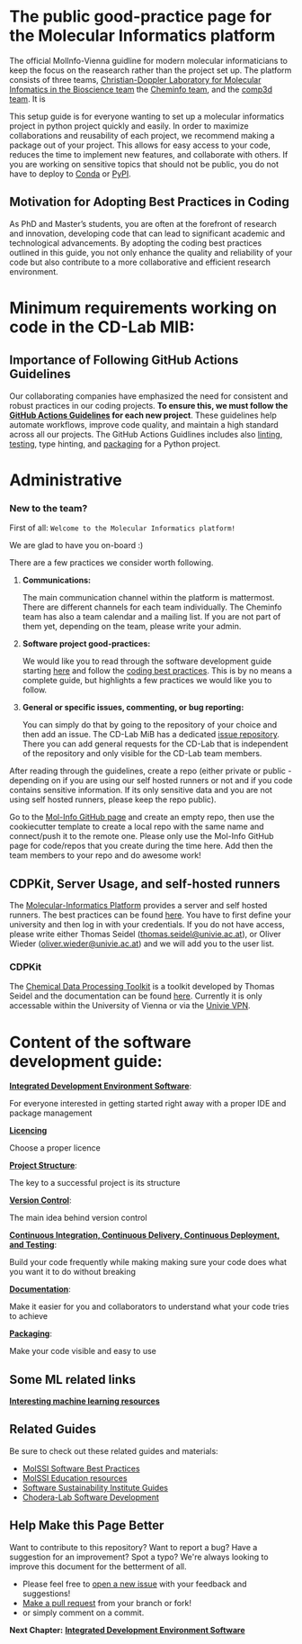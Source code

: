 # The public good-practice page for the Molecular Informatics platform

The official MolInfo-Vienna guidline for modern molecular informaticians to keep the focus on the reasearch rather than the project set up.
The platform consists of three teams, [Christian-Doppler Laboratory for Molecular Infomatics in the Bioscience team]() the [Cheminfo team](https://cheminfo.univie.ac.at/home/), and the [comp3d team](https://comp3d.univie.ac.at/). It is 

This setup guide is for everyone wanting to set up a molecular informatics project in python project quickly and easily.
In order to maximize collaborations and reusability of each project, we recommend making a package out of your project.
This allows for easy access to your code, reduces the time to implement new features, and collaborate with others. 
If you are working on sensitive topics that should not be public, you do not have to deploy to [Conda](https://anaconda.org/) or [PyPI](https://pypi.org/).



## Motivation for Adopting Best Practices in Coding
As PhD and Master’s students, you are often at the forefront of research and innovation, developing code that can lead to significant academic and technological advancements. By adopting the coding best practices outlined in this guide, you not only enhance the quality and reliability of your code but also contribute to a more collaborative and efficient research environment.

# Minimum requirements working on code in the CD-Lab MIB:

## Importance of Following GitHub Actions Guidelines
Our collaborating companies have emphasized the need for consistent and robust practices in our coding projects. **To ensure this, we must follow the [GitHub Actions Guidelines](/GITHUB_ACTIONS.md) for each new project**. These guidelines help automate workflows, improve code quality, and maintain a high standard across all our projects.
The GitHub Actions Guidlines includes also [linting](/LINTING.md), [testing](/CI_CD_TEST.md), type hinting, and [packaging](/PACKAGING.md) for a Python project.

# Administrative

### New to the team?
First of all: `Welcome to the Molecular Informatics platform!`

We are glad to have you on-board :)

There are a few practices we consider worth following.
1. <b>Communications:</b>

    The main communication channel within the platform is mattermost. There are different channels for each team individually.
    The Cheminfo team has also a team calendar and a mailing list. If you are not part of them yet, depending on the team, please write your admin.
2. <b>Software project good-practices:</b>

    We would like you to read through the software development guide starting [here](/IDE.md) and follow the [coding best practices](/BEST_PRACTICE.md). This is by no means a complete guide, but highlights a few practices we would like you to follow.
3. <b>General or specific issues, commenting, or bug reporting:</b>

    You can simply do that by going to the repository of your choice and then add an issue.
    The CD-Lab MiB has a dedicated [issue repository](https://github.com/molinfo-vienna/cd_mib_open_issues). There you can add general requests for the CD-Lab that is independent of the repository and only visible for the CD-Lab team members.

After reading through the guidelines, create a repo (either private or public - depending on if you are using our self hosted runners or not and if you code contains sensitive information. If its only sensitive data and you are not using self hosted runners, please keep the repo public).

Go to the [Mol-Info GitHub page](https://github.com/organizations/molinfo-vienna/repositories/new) and create an empty repo, then use the cookiecutter template to create a local repo with the same name and connect/push it to the remote one.
Please only use the Mol-Info GitHub page for code/repos that you create during the time here.
Add then the team members to your repo and do awesome work!


## CDPKit, Server Usage, and self-hosted runners

The [Molecular-Informatics Platform]() provides a server and self hosted runners. The best practices can be found [here](https://wiki.univie.ac.at/display/ChemInfo/Best+Pracitice+Computer+Resources+Guide).
You have to first define your university and then log in with your credentials.
If you do not have access, please write either Thomas Seidel (thomas.seidel@univie.ac.at), or Oliver Wieder (oliver.wieder@univie.ac.at) and we will add you to the user list.

### CDPKit

The [Chemical Data Processing Toolkit](https://github.com/molinfo-vienna/CDPKit) is a toolkit developed by Thomas Seidel and the documentation can be found [here](http://a7srv2.pch.univie.ac.at/cdpkit/). Currently it is only accessable within the University of Vienna or via the [Univie VPN](https://zid.univie.ac.at/vpn/).


# Content of the software development guide:

[__Integrated Development Environment Software__](/IDE.md):

For everyone interested in getting started right away with a proper IDE and package management

[__Licencing__](/LICENCING.md)

Choose a proper licence

[__Project Structure__](/PROJECT_STRUCTURE.md):

The key to a successful project is its structure

[__Version Control__](/VERSION_CONTROL.md): 

The main idea behind version control

[__Continuous Integration, Continuous Delivery, Continuous Deployment, and Testing__](/CI_CD_TEST.md):

Build your code frequently while making making sure your code does what you want it to do without breaking

[__Documentation__](/DOCUMENTATION.md):

Make it easier for you and collaborators to understand what your code tries to achieve

[__Packaging__](/PACKAGING.md):

Make your code visible and easy to use


## Some ML related links 

[__Interesting machine learning resources__](/ML.md)

## Related Guides

Be sure to check out these related guides and materials:
* [MolSSI Software Best Practices](https://molssi.org/education/best-practices/)
* [MolSSI Education resources](https://molssi-education.github.io/resources.html)
* [Software Sustainability Institute Guides](https://software.ac.uk/resources/guides)
* [Chodera-Lab Software Development](https://github.com/choderalab/software-development/blob/master/README.md)

## Help Make this Page Better

Want to contribute to this repository? Want to report a bug? Have a suggestion for an improvement?
Spot a typo? We're always looking to improve this document for the betterment of all.

* Please feel free to [open a new issue](https://github.com/molinfo-vienna/software-development/issues/new) with your feedback and suggestions!
* [Make a pull request](https://github.com/molinfo-vienna/software-development/compare) from your branch or fork!
* or simply comment on a commit.

__Next Chapter:__ [__Integrated Development Environment Software__](/IDE.md)